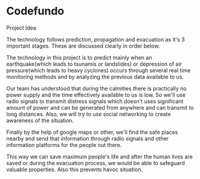 # Codefundo
Project Idea

The technology follows prediction, propagation and evacuation as it's 3 important stages. These are discussed clearly in order below.

  The technology in this project is to predict mainly when an earthquake(which leads to tsunamis or landslides) or depression of air pressure(which leads to heavy cyclones) occurs through several real time monitoring methods and by analyzing the previous data available to us.
  
  Our team has understood that during the calmities there is practically no power supply and the time effectively available to us is low. So we'll use radio signals to transmit distress signals which doesn't uses significant amount of power and can be generated from anywhere and can transmit to long distances. Also, we will try to use social networking to create awareness of the situation.
  
  Finally by the help of google maps or other, we'll find the safe places nearby and send that information through radio signals and other information platforms for the people out there.
  
  This way we can save maximum people's life and after the human lives are saved or during the evacuation process, we would be able to safeguard valuable properties. Also this prevents havoc situation.
